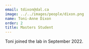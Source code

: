 ```yaml
---
email: tdixon@dal.ca
image: ../../images/people/dixon.png
name: Toni-Anne Dixon
order: 2
title: Masters Student
---
```

Toni joined the lab in September 2022.